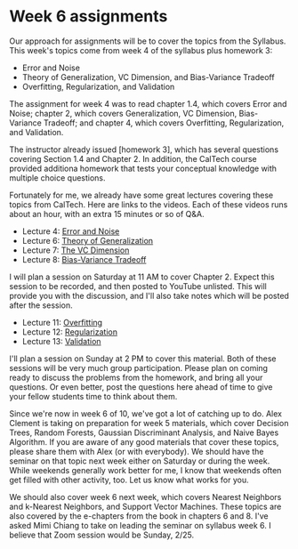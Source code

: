 # Week 6 assignments

Our approach for assignments will be to cover the topics from the Syllabus. This week's topics come from week 4 of the syllabus plus homework 3:

* Error and Noise
* Theory of Generalization, VC Dimension, and Bias-Variance Tradeoff
* Overfitting, Regularization, and Validation

The assignment for week 4 was to read chapter 1.4, which covers Error and
Noise; chapter 2, which covers Generalization, VC Dimension, Bias-Variance
Tradeoff; and chapter 4, which covers Overfitting, Regularization, and
Validation.

The instructor already issued [homework 3], which has several questions
covering Section 1.4 and Chapter 2. In addition, the CalTech course provided
additiona homework that tests your conceptual knowledge with multiple choice
questions.

Fortunately for me, we already have some great lectures covering these topics
from CalTech.  Here are links to the videos. Each of these videos runs about an
hour, with an extra 15 minutes or so of Q&A.

* Lecture 4: [Error and Noise]
* Lecture 6: [Theory of Generalization]
* Lecture 7: [The VC Dimension]
* Lecture 8: [Bias-Variance Tradeoff]

I will plan a session on Saturday at 11 AM to cover Chapter 2. Expect this
session to be recorded, and then posted to YouTube unlisted. This will provide
you with the discussion, and I'll also take notes which will be posted after
the session.
 
* Lecture 11: [Overfitting]
* Lecture 12: [Regularization]
* Lecture 13: [Validation]

I'll plan a session on Sunday at 2 PM to cover this material. Both of these
sessions will be very much group participation. Please plan on coming ready to
discuss the problems from the homework, and bring all your questions. Or even
better, post the questions here ahead of time to give your fellow students time
to think about them.

Since we're now in week 6 of 10, we've got a lot of catching up to do. Alex
Clement is taking on preparation for week 5 materials, which cover Decision
Trees, Random Forests, Gaussian Discriminant Analysis, and Naive Bayes
Algorithm. If you are aware of any good materials that cover these topics,
please share them with Alex (or with everybody). We should have the seminar on
that topic next week either on Saturday or during the week. While weekends
generally work better for me, I know that weekends often get filled with other
activity, too. Let us know what works for you.

We should also cover week 6 next week, which covers Nearest Neighbors and
k-Nearest Neighbors, and Support Vector Machines. These topics are also covered
by the e-chapters from the book in chapters 6 and 8. I've asked Mimi Chiang to
take on leading the seminar on syllabus week 6. I believe that Zoom session
would be Sunday, 2/25.

[homework3]: https://ccle.ucla.edu/pluginfile.php/2138482/course/section/63896182/hw3.pdf
[Error and Noise]: http://www.youtube.com/watch?v=L_0efNkdGMc&hd=1
[Theory of Generalization]: http://www.youtube.com/watch?v=6FWRijsmLtE&hd=1
[The VC Dimension]: http://www.youtube.com/watch?v=Dc0sr0kdBVI&hd=1
[Bias-Variance Tradeoff]: http://www.youtube.com/watch?v=zrEyxfl2-a8&hd=1
[Overfitting]: http://www.youtube.com/watch?v=EQWr3GGCdzw&hd=1
[Regularization]: http://www.youtube.com/watch?v=I-VfYXzC5ro&hd=1
[Validation]: http://www.youtube.com/watch?v=o7zzaKd0Lkk&hd=1

